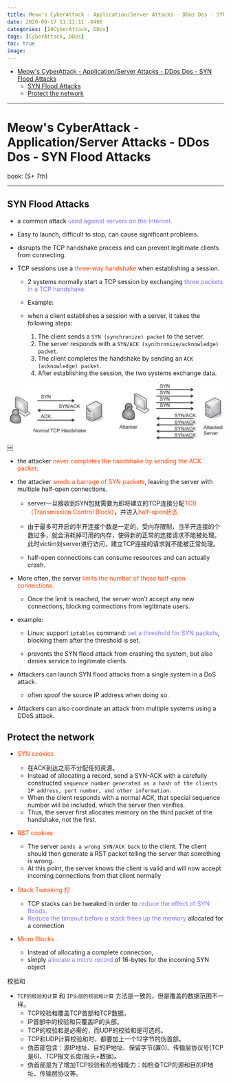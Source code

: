 ```yaml
---
title: Meow's CyberAttack - Application/Server Attacks - DDos Dos - SYN Flood Attacks
date: 2020-09-17 11:11:11 -0400
categories: [10CyberAttack, DDos]
tags: [CyberAttack, DDos]
toc: true
image:
---
```


- [Meow's CyberAttack - Application/Server Attacks - DDos Dos - SYN Flood Attacks](#meows-cyberattack---applicationserver-attacks---ddos-dos---syn-flood-attacks)
  - [SYN Flood Attacks](#syn-flood-attacks)
  - [Protect the network](#protect-the-network)

---

# Meow's CyberAttack - Application/Server Attacks - DDos Dos - SYN Flood Attacks

book: (S+ 7th)

---

## SYN Flood Attacks

- a common attack <font color=LightSlateBlue>used against servers on the Internet.</font> 

- Easy to launch, difficult to stop, can cause significant problems. 

- disrupts the TCP handshake process and can prevent legitimate clients from connecting.

- TCP sessions use a <font color=OrangeRed>three-way handshake</font> when establishing a session.
  
  - 2 systems normally start a TCP session by exchanging <font color=LightSlateBlue>three packets in a TCP handshake.</font> 
  
  - Example:
  
  - when a client establishes a session with a server, it takes the following steps:
  	1. The client sends a `SYN (synchronize) packet` to the server.
  	2. The server responds with a `SYN/ACK (synchronize/acknowledge) packet`.
  	3. The client completes the handshake by sending an `ACK (acknowledge) packet`. 
  	4. After establishing the session, the two systems exchange data.

![Image5](/assets/img/Image5.jpg)
￼
- the attacker <font color=OrangeRed>never completes the handshake by sending the ACK packet</font>.

- the attacker <font color=OrangeRed>sends a barrage of SYN packets</font>, leaving the server with multiple half-open connections.
  
  - server一旦接收到SYN包就需要为即将建立的TCP连接分配<font color=OrangeRed>TCB（Transmission Control Block）</font>，并进入<font color=OrangeRed>half-open状态</font>
  
  - 由于最多可开启的半开连接个数是一定的，受内存限制，当半开连接的个数过多，就会消耗掉可用的内存，使得新的正常的连接请求不能被处理。此时victim对server进行访问，建立TCP连接的请求就不能被正常处理。
  
  - half-open connections can consume resources and can actually crash. 

- More often, the server <font color=OrangeRed>limits the number of these half-open connections.</font>
  - Once the limit is reached, the server won’t accept any new connections, blocking connections from legitimate users. 

- example:
  
  - Linux: support `iptables` command: <font color=LightSlateBlue>set a threshold for SYN packets</font>, blocking them after the threshold is set. 
  
  - prevents the SYN flood attack from crashing the system, but also denies service to legitimate clients.

- Attackers can launch SYN flood attacks from a single system in a DoS attack. 
  - often spoof the source IP address when doing so. 

- Attackers can also coordinate an attack from multiple systems using a DDoS attack.

## Protect the network 

- <font color=OrangeRed>SYN cookies</font>
  - 在ACK到达之前不分配任何资源。
  - Instead of allocating a record, send a SYN-ACK with a carefully constructed `sequence number generated as a hash of the clients IP address, port number, and other information`. 
  - When the client responds with a normal ACK, that special sequence number will be included, which the server then verifies. 
  - Thus, the server first allocates memory on the third packet of the handshake, not the first.

- <font color=OrangeRed>RST cookies</font>
  - The server `sends a wrong SYN/ACK back` to the client. The client should then generate a RST packet telling the server that something is wrong. 
  - At this point, the server knows the client is valid and will now accept incoming connections from that client normally

- <font color=OrangeRed>Stack Tweaking 拧</font>
  - TCP stacks can be tweaked in order to <font color=LightSlateBlue>reduce the effect of SYN floods.</font>
  - <font color=LightSlateBlue>Reduce the timeout before a stack frees up the memory</font> allocated for a connection

- <font color=OrangeRed>Micro Blocks</font>
  - Instead of allocating a complete connection, 
  - simply <font color=LightSlateBlue>allocate a micro record</font> of 16-bytes for the incoming SYN object

校验和
- `TCP的校验和计算` 和 `IP头部的校验和计算` 方法是一致的，但是覆盖的数据范围不一样。
  - TCP校验和覆盖TCP首部和TCP数据，
  - IP首部中的校验和只覆盖IP的头部。
  - TCP的校验和是必需的，而UDP的校验和是可选的。
  - TCP和UDP计算校验和时，都要加上一个12字节的伪首部。
  - 伪首部包含：源IP地址、目的IP地址、保留字节(置0)、传输层协议号(TCP是6)、TCP报文长度(报头+数据)。
  - 伪首部是为了增加TCP校验和的检错能力：如检查TCP的源和目的IP地址、传输层协议等。


